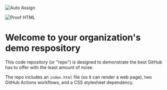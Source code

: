 ![Auto Assign](https://github.com/Fresh-Farm/demo-repository/actions/workflows/auto-assign.yml/badge.svg)

![Proof HTML](https://github.com/Fresh-Farm/demo-repository/actions/workflows/proof-html.yml/badge.svg)

# Welcome to your organization's demo respository
This code repository (or "repo") is designed to demonstrate the best GitHub has to offer with the least amount of noise.

The repo includes an `index.html` file (so it can render a web page), two GitHub Actions workflows, and a CSS stylesheet dependency.
